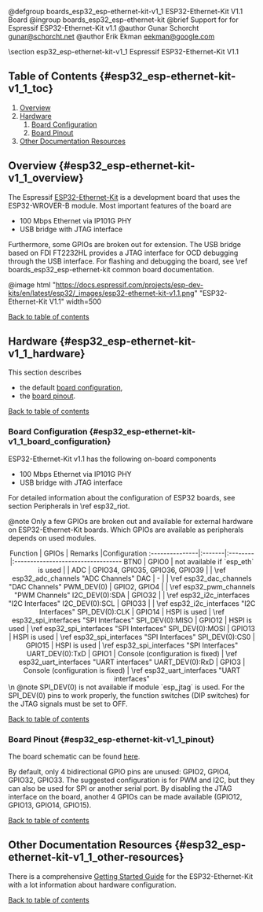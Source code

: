 <!--
Copyright (C) 2018 Gunar Schorcht
Copyright (C) 2020 Google LLC

This file is subject to the terms and conditions of the GNU Lesser
General Public License v2.1. See the file LICENSE in the top level
directory for more details.
-->

@defgroup   boards_esp32_esp-ethernet-kit-v1_1 ESP32-Ethernet-Kit V1.1 Board
@ingroup    boards_esp32_esp-ethernet-kit
@brief      Support for for Espressif ESP32-Ethernet-Kit v1.1
@author     Gunar Schorcht <gunar@schorcht.net>
@author     Erik Ekman <eekman@google.com>

\section esp32_esp-ethernet-kit-v1_1 Espressif ESP32-Ethernet-Kit V1.1

## Table of Contents {#esp32_esp-ethernet-kit-v1_1_toc}

1. [Overview](#esp32_ethernet_kit_v1_1_overview)
2. [Hardware](#esp32_ethernet_kit_v1_1_hardware)
    1. [Board Configuration](#esp32_ethernet_kit_v1_1_board_configuration)
    2. [Board Pinout](#esp32_ethernet_kit_v1_1_pinout)
3. [Other Documentation Resources](#esp32_ethernet_kit_v1_1_other-resources)

## Overview {#esp32_esp-ethernet-kit-v1_1_overview}

The Espressif [ESP32-Ethernet-Kit](https://docs.espressif.com/projects/esp-idf/en/latest/esp32/hw-reference/esp32/get-started-ethernet-kit-v1.1.html) is a development board that uses the ESP32-WROVER-B module. Most important features of the board are

- 100 Mbps Ethernet via IP101G PHY
- USB bridge with JTAG interface

Furthermore, some GPIOs are broken out for extension. The USB bridge based on FDI FT2232HL provides a JTAG interface for OCD debugging through the USB interface.
For flashing and debugging the board, see \ref boards_esp32_esp-ethernet-kit common board documentation.

@image html "https://docs.espressif.com/projects/esp-dev-kits/en/latest/esp32/_images/esp32-ethernet-kit-v1.1.png" "ESP32-Ethernet-Kit V1.1" width=500

[Back to table of contents](#esp32_ethernet_kit_v1_1_toc)

## Hardware {#esp32_esp-ethernet-kit-v1_1_hardware}

This section describes

- the default [board configuration](#esp32_ethernet_kit_v1_1_board_configuration),
- the [board pinout](#esp32_ethernet_kit_v1_1_pinout).

[Back to table of contents](#esp32_ethernet_kit_v1_1_toc)

### Board Configuration {#esp32_esp-ethernet-kit-v1_1_board_configuration}

ESP32-Ethernet-Kit v1.1 has the following on-board components

- 100 Mbps Ethernet via IP101G PHY
- USB bridge with JTAG interface

For detailed information about the configuration of ESP32 boards, see
section Peripherals in \ref esp32_riot.

@note
Only a few GPIOs are broken out and available for external hardware on ESP32-Ethernet-Kit boards. Which GPIOs are available as peripherals depends on used modules.

<center>
Function        | GPIOs  | Remarks |Configuration
:---------------|:-------|:--------|:----------------------------------
BTN0            | GPIO0  | not available if `esp_eth` is used | |
ADC             | GPIO34, GPIO35, GPIO36, GPIO39 | | \ref esp32_adc_channels "ADC Channels"
DAC             | - | | \ref esp32_dac_channels "DAC Channels"
PWM_DEV(0)      | GPIO2, GPIO4 | | \ref esp32_pwm_channels "PWM Channels"
I2C_DEV(0):SDA  | GPIO32 | | \ref esp32_i2c_interfaces "I2C Interfaces"
I2C_DEV(0):SCL  | GPIO33 | | \ref esp32_i2c_interfaces "I2C Interfaces"
SPI_DEV(0):CLK  | GPIO14 | HSPI is used | \ref esp32_spi_interfaces "SPI Interfaces"
SPI_DEV(0):MISO | GPIO12 | HSPI is used | \ref esp32_spi_interfaces "SPI Interfaces"
SPI_DEV(0):MOSI | GPIO13 | HSPI is used | \ref esp32_spi_interfaces "SPI Interfaces"
SPI_DEV(0):CS0  | GPIO15  | HSPI is used | \ref esp32_spi_interfaces "SPI Interfaces"
UART_DEV(0):TxD | GPIO1  | Console (configuration is fixed) | \ref esp32_uart_interfaces "UART interfaces"
UART_DEV(0):RxD | GPIO3  | Console (configuration is fixed) | \ref esp32_uart_interfaces "UART interfaces"
</center>
\n
@note
SPI_DEV(0) is not available if module `esp_jtag` is used. For the SPI_DEV(0) pins to work properly, the function switches (DIP switches) for the JTAG signals must be set to OFF.

[Back to table of contents](#esp32_ethernet_kit_v1_1_toc)

### Board Pinout {#esp32_esp-ethernet-kit-v1_1_pinout}

The board schematic can be found [here](https://dl.espressif.com/dl/schematics/SCH_ESP32-ETHERNET-KIT_A_V1.1_20190711.pdf).

By default, only 4 bidirectional GPIO pins are unused: GPIO2, GPIO4, GPIO32, GPIO33. The suggested configuration is for PWM
and I2C, but they can also be used for SPI or another serial port. By disabling the JTAG interface on the board,
another 4 GPIOs can be made available (GPIO12, GPIO13, GPIO14, GPIO15).

[Back to table of contents](#esp32_ethernet_kit_v1_1_toc)

## Other Documentation Resources {#esp32_esp-ethernet-kit-v1_1_other-resources}

There is a comprehensive [Getting Started Guide](https://docs.espressif.com/projects/esp-idf/en/latest/esp32/hw-reference/esp32/get-started-ethernet-kit-v1.1.html) for the ESP32-Ethernet-Kit with a lot information about hardware configuration.

[Back to table of contents](#esp32_ethernet_kit_v1_1_toc)
